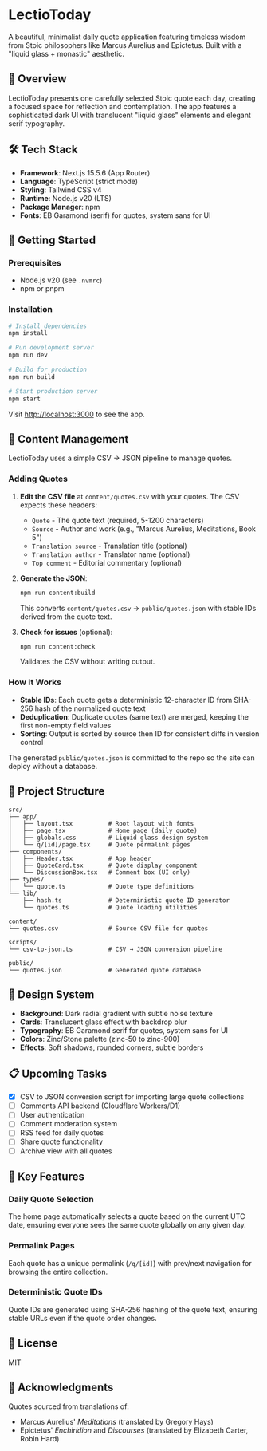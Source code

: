 # LectioToday

A beautiful, minimalist daily quote application featuring timeless wisdom from Stoic philosophers like Marcus Aurelius and Epictetus. Built with a "liquid glass + monastic" aesthetic.

## 🎯 Overview

LectioToday presents one carefully selected Stoic quote each day, creating a focused space for reflection and contemplation. The app features a sophisticated dark UI with translucent "liquid glass" elements and elegant serif typography.

## 🛠️ Tech Stack

- **Framework**: Next.js 15.5.6 (App Router)
- **Language**: TypeScript (strict mode)
- **Styling**: Tailwind CSS v4
- **Runtime**: Node.js v20 (LTS)
- **Package Manager**: npm
- **Fonts**: EB Garamond (serif) for quotes, system sans for UI

## 🚀 Getting Started

### Prerequisites

- Node.js v20 (see `.nvmrc`)
- npm or pnpm

### Installation

```bash
# Install dependencies
npm install

# Run development server
npm run dev

# Build for production
npm run build

# Start production server
npm start
```

Visit [http://localhost:3000](http://localhost:3000) to see the app.

## 📝 Content Management

LectioToday uses a simple CSV → JSON pipeline to manage quotes.

### Adding Quotes

1. **Edit the CSV file** at `content/quotes.csv` with your quotes. The CSV expects these headers:
   - `Quote` - The quote text (required, 5-1200 characters)
   - `Source` - Author and work (e.g., "Marcus Aurelius, Meditations, Book 5")
   - `Translation source` - Translation title (optional)
   - `Translation author` - Translator name (optional)
   - `Top comment` - Editorial commentary (optional)

2. **Generate the JSON**:
   ```bash
   npm run content:build
   ```
   This converts `content/quotes.csv` → `public/quotes.json` with stable IDs derived from the quote text.

3. **Check for issues** (optional):
   ```bash
   npm run content:check
   ```
   Validates the CSV without writing output.

### How It Works

- **Stable IDs**: Each quote gets a deterministic 12-character ID from SHA-256 hash of the normalized quote text
- **Deduplication**: Duplicate quotes (same text) are merged, keeping the first non-empty field values
- **Sorting**: Output is sorted by source then ID for consistent diffs in version control

The generated `public/quotes.json` is committed to the repo so the site can deploy without a database.

## 📁 Project Structure

```
src/
├── app/
│   ├── layout.tsx          # Root layout with fonts
│   ├── page.tsx            # Home page (daily quote)
│   ├── globals.css         # Liquid glass design system
│   └── q/[id]/page.tsx     # Quote permalink pages
├── components/
│   ├── Header.tsx          # App header
│   ├── QuoteCard.tsx       # Quote display component
│   └── DiscussionBox.tsx   # Comment box (UI only)
├── types/
│   └── quote.ts            # Quote type definitions
└── lib/
    ├── hash.ts             # Deterministic quote ID generator
    └── quotes.ts           # Quote loading utilities

content/
└── quotes.csv              # Source CSV file for quotes

scripts/
└── csv-to-json.ts          # CSV → JSON conversion pipeline

public/
└── quotes.json             # Generated quote database
```

## 🎨 Design System

- **Background**: Dark radial gradient with subtle noise texture
- **Cards**: Translucent glass effect with backdrop blur
- **Typography**: EB Garamond serif for quotes, system sans for UI
- **Colors**: Zinc/Stone palette (zinc-50 to zinc-900)
- **Effects**: Soft shadows, rounded corners, subtle borders

## 📋 Upcoming Tasks

- [x] CSV to JSON conversion script for importing large quote collections
- [ ] Comments API backend (Cloudflare Workers/D1)
- [ ] User authentication
- [ ] Comment moderation system
- [ ] RSS feed for daily quotes
- [ ] Share quote functionality
- [ ] Archive view with all quotes

## 🔧 Key Features

### Daily Quote Selection
The home page automatically selects a quote based on the current UTC date, ensuring everyone sees the same quote globally on any given day.

### Permalink Pages
Each quote has a unique permalink (`/q/[id]`) with prev/next navigation for browsing the entire collection.

### Deterministic Quote IDs
Quote IDs are generated using SHA-256 hashing of the quote text, ensuring stable URLs even if the quote order changes.

## 📝 License

MIT

## 🙏 Acknowledgments

Quotes sourced from translations of:
- Marcus Aurelius' *Meditations* (translated by Gregory Hays)
- Epictetus' *Enchiridion* and *Discourses* (translated by Elizabeth Carter, Robin Hard)
